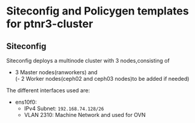 # Siteconfig and Policygen templates for ptnr3-cluster

## Siteconfig
Siteconfig deploys a multinode cluster with 3 nodes,consisting of <br>
 - 3 Master nodes(ranworkers) and <br> 
 (- 2 Worker nodes(ceph02 and ceph03 nodes)to be added if needed) <br> 

The different interfaces used are:
* ens10f0:
	- IPv4 Subnet: `192.168.74.128/26`
	- VLAN 2310: Machine Network and used for OVN<br> 

